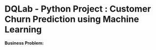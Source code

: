 # DQLab - Python Project : Customer Churn Prediction using Machine Learning

**Business Problem:**
<br>
